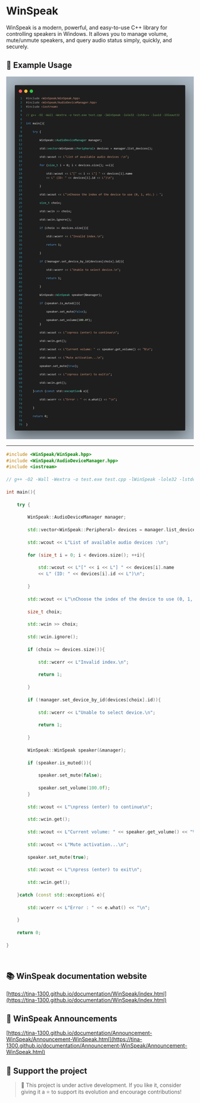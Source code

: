 # WinSpeak

WinSpeak is a modern, powerful, and easy-to-use C++ library for controlling speakers in Windows. It allows you to manage volume, mute/unmute speakers, and query audio status simply, quickly, and securely.

## 🚀 Example Usage 

<p align="center">
    <img src="./WinSpeak_example_code.png" />
</p>

---

```cpp
#include <WinSpeak/WinSpeak.hpp>
#include <WinSpeak/AudioDeviceManager.hpp>
#include <iostream>

// g++ -O2 -Wall -Wextra -o test.exe test.cpp -lWinSpeak -lole32 -lstdc++ -luuid -lOleaut32

int main(){

    try {

        WinSpeak::AudioDeviceManager manager;

        std::vector<WinSpeak::Peripheral> devices = manager.list_devices();

        std::wcout << L"List of available audio devices :\n";

        for (size_t i = 0; i < devices.size(); ++i){

            std::wcout << L"[" << i << L"] " << devices[i].name
            << L" (ID: " << devices[i].id << L")\n";
        
        }

        std::wcout << L"\nChoose the index of the device to use (0, 1, etc.) : ";

        size_t choix;

        std::wcin >> choix;

        std::wcin.ignore();

        if (choix >= devices.size()){

            std::wcerr << L"Invalid index.\n";

            return 1;

        }

        if (!manager.set_device_by_id(devices[choix].id)){

            std::wcerr << L"Unable to select device.\n";

            return 1;

        }

        WinSpeak::WinSpeak speaker(&manager);

        if (speaker.is_muted()){

            speaker.set_mute(false);

            speaker.set_volume(100.0f);
        }

        std::wcout << L"\npress (enter) to continue\n";

        std::wcin.get();

        std::wcout << L"Current volume: " << speaker.get_volume() << "%\n";

        std::wcout << L"Mute activation...\n";

        speaker.set_mute(true);

        std::wcout << L"\npress (enter) to exit\n";

        std::wcin.get();

    }catch (const std::exception& e){

        std::wcerr << L"Error : " << e.what() << "\n";

    }

    return 0;

}
```

<br>

## 📚 WinSpeak documentation website

[https://tina-1300.github.io/documentation/WinSpeak/index.html](https://tina-1300.github.io/documentation/WinSpeak/index.html)

## 📢 WinSpeak Announcements

[https://tina-1300.github.io/documentation/Announcement-WinSpeak/Announcement-WinSpeak.html](https://tina-1300.github.io/documentation/Announcement-WinSpeak/Announcement-WinSpeak.html)

## 🌟 Support the project

>🚀 This project is under active development. If you like it, consider giving it a ⭐ to support its evolution and encourage contributions!

